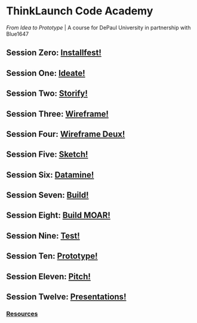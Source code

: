 # ThinkLaunch Code Academy
_From Idea to Prototype_ | A course for DePaul University in partnership with Blue1647

## Session Zero: [Installfest!](installfest.md)
## Session One: [Ideate!](sessions/session1.md)
## Session Two: [Storify!](#)
## Session Three: [Wireframe!](#)
## Session Four: [Wireframe Deux!](#)
## Session Five: [Sketch!](#)
## Session Six: [Datamine!](#)
## Session Seven: [Build!](#)
## Session Eight: [Build MOAR!](#)
## Session Nine: [Test!](#)
## Session Ten: [Prototype!](#)
## Session Eleven: [Pitch!](#)
## Session Twelve: [Presentations!](#)

### [Resources](resources/resources.md)

